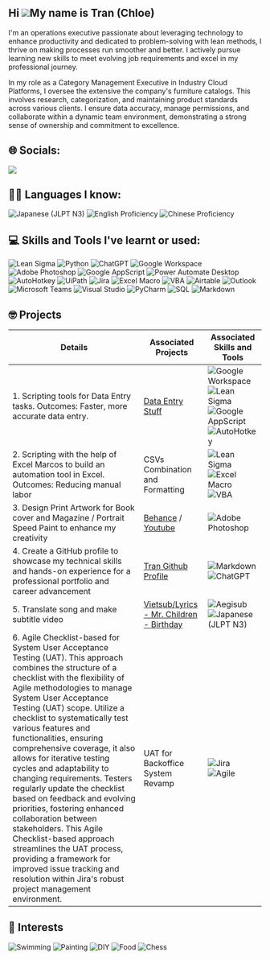 ## Hi ![](https://user-images.githubusercontent.com/18350557/176309783-0785949b-9127-417c-8b55-ab5a4333674e.gif)My name is Tran (Chloe)

I'm an operations executive passionate about leveraging technology to enhance productivity and dedicated to problem-solving with lean methods, I thrive on making processes run smoother and better. I actively pursue learning new skills to meet evolving job requirements and excel in my professional journey.

In my role as a Category Management Executive in Industry Cloud Platforms, I oversee the extensive the company's furniture catalogs. This involves research, categorization, and maintaining product standards across various clients. I ensure data accuracy, manage permissions, and collaborate within a dynamic team environment, demonstrating a strong sense of ownership and commitment to excellence.

## 🌐 Socials:
<a href="https://vn.linkedin.com/in/duongngoctran">
    <img src="https://img.shields.io/badge/-LinkedIn-0072b1?&style=for-the-badge&logo=linkedin&logoColor=white" />
</a>

## 🧑‍🎓 Languages I know: 
![Japanese (JLPT N3)](https://img.shields.io/badge/Japanese%20(JLPT%20N3)-FFD700?style=for-the-badge) ![English Proficiency](https://img.shields.io/badge/English-00BFFF?style=for-the-badge) ![Chinese Proficiency](https://img.shields.io/badge/Chinese-FFD700?style=for-the-badge) 



## 💻 Skills and Tools I've learnt or used:
![Lean Sigma](https://img.shields.io/badge/Lean%20Sigma-0A57E4?style=for-the-badge)
 ![Python](https://img.shields.io/badge/python-3670A0?style=for-the-badge&logo=python&logoColor=ffdd54) ![ChatGPT](https://img.shields.io/badge/ChatGPT-3366ff?style=for-the-badge&logo=ai&logoColor=white) ![Google Workspace](https://img.shields.io/badge/Google_Workspace-32A9CE?style=for-the-badge&logo=google&logoColor=white)
![Adobe Photoshop](https://img.shields.io/badge/adobe%20photoshop-%2331A8FF.svg?style=for-the-badge&logo=adobe%20photoshop&logoColor=white) ![Google AppScript](https://img.shields.io/badge/Google%20AppScript-3670A0?style=for-the-badge&logo=google&logoColor=white) ![Power Automate Desktop](https://img.shields.io/badge/Power%20Automate%20Desktop-FF652F?style=for-the-badge&logo=microsoft&logoColor=white) ![AutoHotkey](https://img.shields.io/badge/AutoHotkey-334455?style=for-the-badge&logo=autohotkey&logoColor=white) ![UiPath](https://img.shields.io/badge/UiPath-00A8E0?style=for-the-badge&logo=uipath&logoColor=white) ![Jira](https://img.shields.io/badge/Jira-0052CC?style=for-the-badge&logo=jira&logoColor=white) ![Excel Macro](https://img.shields.io/badge/Excel%20Macro-008272?style=for-the-badge&logo=microsoft-excel&logoColor=white) ![VBA](https://img.shields.io/badge/VBA-86709D?style=for-the-badge&logo=visual%20studio&logoColor=white) ![Airtable](https://img.shields.io/badge/Airtable-18BFFF?style=for-the-badge&logo=airtable&logoColor=white) ![Outlook](https://img.shields.io/badge/Outlook-0078D4?style=for-the-badge&logo=microsoft-outlook&logoColor=white) ![Microsoft Teams](https://img.shields.io/badge/Microsoft%20Teams-6264A7?style=for-the-badge&logo=microsoft-teams&logoColor=white) ![Visual Studio](https://img.shields.io/badge/Visual%20Studio-5C2D91?style=for-the-badge&logo=visual%20studio&logoColor=white) ![PyCharm](https://img.shields.io/badge/PyCharm-000000?style=for-the-badge&logo=pycharm&logoColor=white) ![SQL](https://img.shields.io/badge/SQL-CC2927?style=for-the-badge&logo=sql&logoColor=white) ![Markdown](https://img.shields.io/badge/Markdown-000000.svg?style=for-the-badge&logo=markdown&logoColor=white) 





## 🤓 Projects

| Details                                         | Associated Projects         | Associated Skills and Tools  
|-----------------------------------------------|----------------------------|----------------------------|
| 1. Scripting tools for Data Entry tasks. Outcomes: Faster, more accurate data entry.       | [Data Entry Stuff](https://github.com/Tran1595/DataEntryStuff)| ![Google Workspace](https://img.shields.io/badge/Google_Workspace-32A9CE?style=for-the-badge&logo=google&logoColor=white) ![Lean Sigma](https://img.shields.io/badge/Lean%20Sigma-0A57E4?style=for-the-badge) ![Google AppScript](https://img.shields.io/badge/Google%20AppScript-3670A0?style=for-the-badge&logo=google&logoColor=white) ![AutoHotkey](https://img.shields.io/badge/AutoHotkey-334455?style=for-the-badge&logo=autohotkey&logoColor=white) |
| 2. Scripting with the help of Excel Marcos to build an automation tool in Excel. Outcomes: Reducing manual labor | CSVs Combination and Formatting |![Lean Sigma](https://img.shields.io/badge/Lean%20Sigma-0A57E4?style=for-the-badge) ![Excel Macro](https://img.shields.io/badge/Excel%20Macro-008272?style=for-the-badge&logo=microsoft-excel&logoColor=white) ![VBA](https://img.shields.io/badge/VBA-86709D?style=for-the-badge&logo=visual%20studio&logoColor=white) 
| 3. Design Print Artwork for Book cover and Magazine / Portrait Speed Paint to enhance my creativity | [Behance](https://www.behance.net/duongngoctran) / [Youtube](https://youtu.be/rfV0M9rNJJA?si=deo6sMCVZl-n6QMz) | ![Adobe Photoshop](https://img.shields.io/badge/adobe%20photoshop-%2331A8FF.svg?style=for-the-badge&logo=adobe%20photoshop&logoColor=white)
| 4. Create a GitHub profile to showcase my technical skills and hands-on experience for a professional portfolio and career advancement | [Tran Github Profile](https://github.com/Tran1595/Tran1595) | ![Markdown](https://img.shields.io/badge/Markdown-000000.svg?style=for-the-badge&logo=markdown&logoColor=white) ![ChatGPT](https://img.shields.io/badge/ChatGPT-3366ff?style=for-the-badge&logo=ai&logoColor=white)
| 5. Translate song and make subtitle video| [Vietsub/Lyrics - Mr. Children - Birthday](https://youtu.be/Az23Z8TA0I0?si=nmpj8GcwBRDOzqrV) | ![Aegisub](https://img.shields.io/badge/Aegisub-FF0000?style=for-the-badge&logo=aegisub&logoColor=white)![Japanese (JLPT N3)](https://img.shields.io/badge/Japanese%20(JLPT%20N3)-FFD700?style=for-the-badge)
| 6. Agile Checklist-based for System User Acceptance Testing (UAT). This approach combines the structure of a checklist with the flexibility of Agile methodologies to manage System User Acceptance Testing (UAT) scope. Utilize a checklist to systematically test various features and functionalities, ensuring comprehensive coverage, it also allows for iterative testing cycles and adaptability to changing requirements. Testers regularly update the checklist based on feedback and evolving priorities, fostering enhanced collaboration between stakeholders. This Agile Checklist-based approach streamlines the UAT process, providing a framework for improved issue tracking and resolution within Jira's robust project management environment.| UAT for Backoffice System Revamp| ![Jira](https://img.shields.io/badge/Jira-0052CC?style=for-the-badge&logo=jira&logoColor=white) ![Agile](https://img.shields.io/badge/Agile-0096D6?style=for-the-badge&logo=agile&logoColor=white) |





## 🎨 Interests
![Swimming](https://img.shields.io/badge/Swimming-006994?style=for-the-badge) ![Painting](https://img.shields.io/badge/Painting-FF6F61?style=for-the-badge) ![DIY](https://img.shields.io/badge/DIY-4CAF50?style=for-the-badge) ![Food](https://img.shields.io/badge/Food-FFC107?style=for-the-badge) ![Chess](https://img.shields.io/badge/Chess-808080?style=for-the-badge) 

